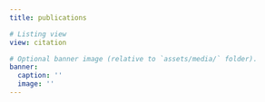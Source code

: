 ```yaml
---
title: publications

# Listing view
view: citation

# Optional banner image (relative to `assets/media/` folder).
banner:
  caption: ''
  image: ''
---
```

